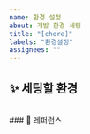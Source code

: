 ```yaml
---
name: 환경 설정
about: 개발 환경 세팅
title: "[chore]"
labels: "환경설정"
assignees: ""
---
```


## ✨ 세팅할 환경

<br>
### 📕 레퍼런스
